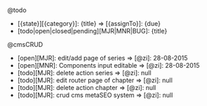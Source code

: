 @todo
- [{state}][{category}]: {title} => [{assignTo}]: {due}
- [todo|open|closed|pending][MJR|MNR|BUG]: {title}

@cmsCRUD
- [open][MJR]: edit/add page of series => [@zi]: 28-08-2015
- [open][MNR]: Components input editable => [@zi]: 28-08-2015
- [todo][MJR]: delete action series => [@zi]: null
- [todo][MJR]: edit router page of chapter => [@zi]: null
- [todo][MJR]: delete action chapter => [@zi]: null
- [todo][MJR]: crud cms metaSEO system => [@zi]: null